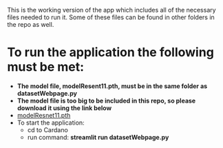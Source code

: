 This is the working version of the app which includes all of the necessary files needed to run it. Some of these files can be found in other folders in the repo as well.

# To run the application the following must be met:
  - **The model file, modelResent11.pth, must be in the same folder as datasetWebpage.py**
  - **The model file is too big to be included in this repo, so please download it using the link below**
  - [modelResnet11.pth](https://drive.google.com/drive/u/0/folders/1EwxlJs8oBc4ghLT5eE8Az672Y-YyhlPC)
  - To start the application:
     - cd to Cardano
     - run command: **streamlit run datasetWebpage.py**  
